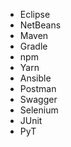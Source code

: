 - Eclipse
- NetBeans
- Maven
- Gradle
- npm
- Yarn
- Ansible
- Postman
- Swagger
- Selenium
- JUnit
- PyT
